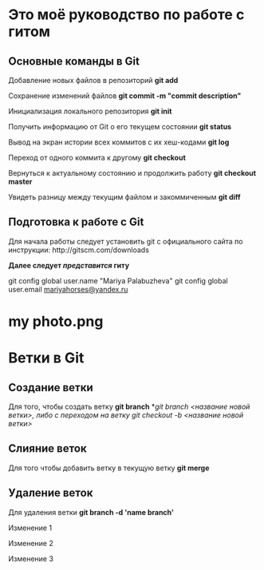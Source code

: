 # Это моё руководство по работе с гитом 

## Основные команды в Git
Добавление новых файлов в репозиторий
**git add**

 Сохранение изменений файлов
 **git commit ­-m "commit description"**

 Инициализация локального репозитория
 **git init**

 Получить информацию от Git о его текущем состоянии
 **git status**

 Вывод на экран истории всех коммитов с их хеш-кодами
 **git log**

 Переход от одного коммита к другому
 **git checkout**

 Вернуться к актуальному состоянию и продолжить работу
 **git checkout master**

 Увидеть разницу между текущим файлом и закоммиченным
 **git diff**

 ## Подготовка к работе с Git

Для начала работы следует установить git с официального сайта по инструкции: http://git­scm.com/downloads

**Далее следует *представится* гиту**

git config ­­global user.name "Mariya Palabuzheva" 
git config ­­global user.email mariyahorses@yandex.ru

# my photo.png

# Ветки в Git

## Создание ветки

Для того, чтобы создать ветку
**git branch** 
**git branch <название новой ветки>, либо c переходом на ветку *git checkout -b <название новой ветки>**

## Слияние веток

Для того чтобы добавить ветку в текущую ветку
**git merge <name branch>**

## Удаление веток

Для удаления ветки
**git branch -d 'name branch'**

Изменение 1

Изменение 2

Изменение 3